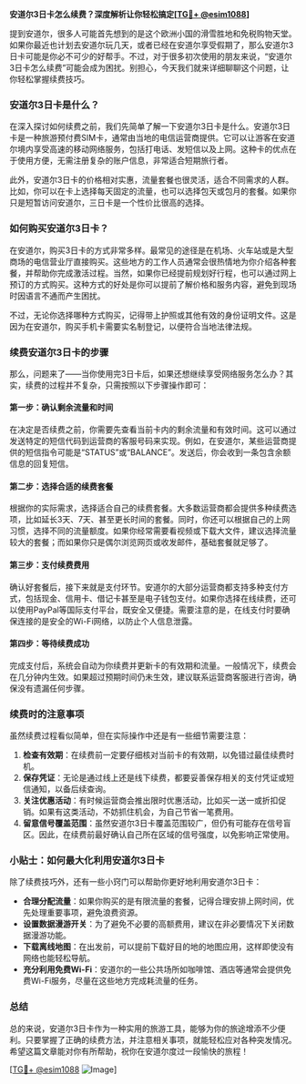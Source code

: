 **安道尔3日卡怎么续费？深度解析让你轻松搞定[[TG💪+ @esim1088](https://t.me/s/esim1088)]**

提到安道尔，很多人可能首先想到的是这个欧洲小国的滑雪胜地和免税购物天堂。如果你最近也计划去安道尔玩几天，或者已经在安道尔享受假期了，那么安道尔3日卡可能是你必不可少的好帮手。不过，对于很多初次使用的朋友来说，“安道尔3日卡怎么续费”可能会成为困扰。别担心，今天我们就来详细聊聊这个问题，让你轻松掌握续费技巧。

### 安道尔3日卡是什么？

在深入探讨如何续费之前，我们先简单了解一下安道尔3日卡是什么。安道尔3日卡是一种旅游预付费SIM卡，通常由当地的电信运营商提供。它可以让游客在安道尔境内享受高速的移动网络服务，包括打电话、发短信以及上网。这种卡的优点在于使用方便，无需注册复杂的账户信息，非常适合短期旅行者。

此外，安道尔3日卡的价格相对实惠，流量套餐也很灵活，适合不同需求的人群。比如，你可以在卡上选择每天固定的流量，也可以选择包天或包月的套餐。如果你只是短暂访问安道尔，三日卡是一个性价比很高的选择。

### 如何购买安道尔3日卡？

在安道尔，购买3日卡的方式非常多样。最常见的途径是在机场、火车站或是大型商场的电信营业厅直接购买。这些地方的工作人员通常会很热情地为你介绍各种套餐，并帮助你完成激活过程。当然，如果你已经提前规划好行程，也可以通过网上预订的方式购买。这种方式的好处是你可以提前了解价格和服务内容，避免到现场时因语言不通而产生困扰。

不过，无论你选择哪种方式购买，记得带上护照或其他有效的身份证明文件。这是因为在安道尔，购买手机卡需要实名制登记，以便符合当地法律法规。

### 续费安道尔3日卡的步骤

那么，问题来了——当你使用完3日卡后，如果还想继续享受网络服务怎么办？其实，续费的过程并不复杂，只需按照以下步骤操作即可：

#### 第一步：确认剩余流量和时间

在决定是否续费之前，你需要先查看当前卡内的剩余流量和有效时间。这可以通过发送特定的短信代码到运营商的客服号码来实现。例如，在安道尔，某些运营商提供的短信指令可能是“STATUS”或“BALANCE”。发送后，你会收到一条包含余额信息的回复短信。

#### 第二步：选择合适的续费套餐

根据你的实际需求，选择适合自己的续费套餐。大多数运营商都会提供多种续费选项，比如延长3天、7天、甚至更长时间的套餐。同时，你还可以根据自己的上网习惯，选择不同的流量额度。如果你经常需要看视频或下载大文件，建议选择流量较大的套餐；而如果你只是偶尔浏览网页或收发邮件，基础套餐就足够了。

#### 第三步：支付续费费用

确认好套餐后，接下来就是支付环节。安道尔的大部分运营商都支持多种支付方式，包括现金、信用卡、借记卡甚至是电子钱包支付。如果你选择在线续费，还可以使用PayPal等国际支付平台，既安全又便捷。需要注意的是，在线支付时要确保连接的是安全的Wi-Fi网络，以防止个人信息泄露。

#### 第四步：等待续费成功

完成支付后，系统会自动为你续费并更新卡的有效期和流量。一般情况下，续费会在几分钟内生效。如果超过预期时间仍未生效，建议联系运营商客服进行咨询，确保没有遗漏任何步骤。

### 续费时的注意事项

虽然续费过程看似简单，但在实际操作中还是有一些细节需要注意：

1. **检查有效期**：在续费前一定要仔细核对当前卡的有效期，以免错过最佳续费时机。
2. **保存凭证**：无论是通过线上还是线下续费，都要妥善保存相关的支付凭证或短信通知，以备后续查询。
3. **关注优惠活动**：有时候运营商会推出限时优惠活动，比如买一送一或折扣促销。如果有这类活动，不妨抓住机会，为自己节省一笔费用。
4. **留意信号覆盖范围**：虽然安道尔3日卡覆盖范围较广，但仍有可能存在信号盲区。因此，在续费前最好确认自己所在区域的信号强度，以免影响正常使用。

### 小贴士：如何最大化利用安道尔3日卡

除了续费技巧外，还有一些小窍门可以帮助你更好地利用安道尔3日卡：

- **合理分配流量**：如果你购买的是有限流量的套餐，记得合理安排上网时间，优先处理重要事项，避免浪费资源。
- **设置数据漫游开关**：为了避免不必要的高额费用，建议在非必要情况下关闭数据漫游功能。
- **下载离线地图**：在出发前，可以提前下载好目的地的地图应用，这样即使没有网络也能轻松导航。
- **充分利用免费Wi-Fi**：安道尔的一些公共场所如咖啡馆、酒店等通常会提供免费Wi-Fi服务，尽量在这些地方完成耗流量的任务。

### 总结

总的来说，安道尔3日卡作为一种实用的旅游工具，能够为你的旅途增添不少便利。只要掌握了正确的续费方法，并注意相关事项，就能轻松应对各种突发情况。希望这篇文章能对你有所帮助，祝你在安道尔度过一段愉快的旅程！

[[TG💪+ @esim1088](https://t.me/s/esim1088) ![Image](https://i.postimg.cc/4NQfJmqS/Snipaste-2025-05-13-00-14-12.png)]